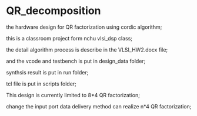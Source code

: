 # QR_decomposition
the hardware design for QR factorization using cordic algorithm;

this is a classroom project form nchu vlsi_dsp class;

the detail algorithm process is describe in the VLSI_HW2.docx file;

and the vcode and testbench is put in design_data  folder;

synthsis result is put in run folder;

tcl file is put in scripts folder;

This design is currently limited to 8*4 QR factorization;

change the input port data delivery method can realize n*4 QR factorization;
